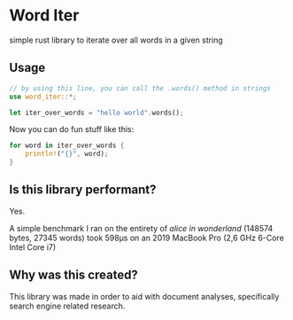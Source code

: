 # Word Iter

simple rust library to iterate over all words in a given string


## Usage

```rust
// by using this line, you can call the .words() method in strings
use word_iter::*;

let iter_over_words = "hello world".words();
```

Now you can do fun stuff like this:
```rust
for word in iter_over_words {
    println!("{}", word);
}
```

## Is this library performant?
Yes.

A simple benchmark I ran on the entirety of _alice in wonderland_ (148574 bytes, 27345 words) took 598μs on an 2019 MacBook Pro (2,6 GHz 6-Core Intel Core i7)



## Why was this created?
This library was made in order to aid with document analyses, specifically search engine related research.
